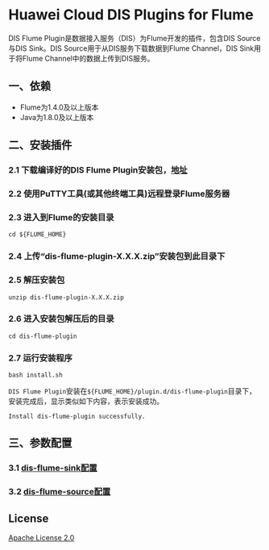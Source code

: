 # Huawei Cloud DIS Plugins for Flume

DIS Flume Plugin是数据接入服务（DIS）为Flume开发的插件，包含DIS Source与DIS Sink。DIS Source用于从DIS服务下载数据到Flume Channel，DIS Sink用于将Flume Channel中的数据上传到DIS服务。

## 一、依赖
- Flume为1.4.0及以上版本
- Java为1.8.0及以上版本

## 二、安装插件
### 2.1 下载编译好的DIS Flume Plugin安装包，[地址](https://dis-publish.obs-website.cn-north-1.myhwclouds.com/dis-flume-plugin-1.2.0.zip)
### 2.2 使用PuTTY工具(或其他终端工具)远程登录Flume服务器
### 2.3 进入到Flume的安装目录
```console
cd ${FLUME_HOME}
```
### 2.4 上传“dis-flume-plugin-X.X.X.zip”安装包到此目录下
### 2.5 解压安装包
```console
unzip dis-flume-plugin-X.X.X.zip
```
### 2.6 进入安装包解压后的目录
```console
cd dis-flume-plugin
```
### 2.7 运行安装程序
```console
bash install.sh
```

`DIS Flume Plugin`安装在`${FLUME_HOME}/plugin.d/dis-flume-plugin`目录下，安装完成后，显示类似如下内容，表示安装成功。
```console
Install dis-flume-plugin successfully.
```

## 三、参数配置
### 3.1 [dis-flume-sink配置](https://github.com/huaweicloud/flume-dis-plugin/tree/master/dis-flume-sink)
### 3.2 [dis-flume-source配置](https://github.com/huaweicloud/flume-dis-plugin/tree/master/dis-flume-source)

## License
[Apache License 2.0](https://www.apache.org/licenses/LICENSE-2.0.html)